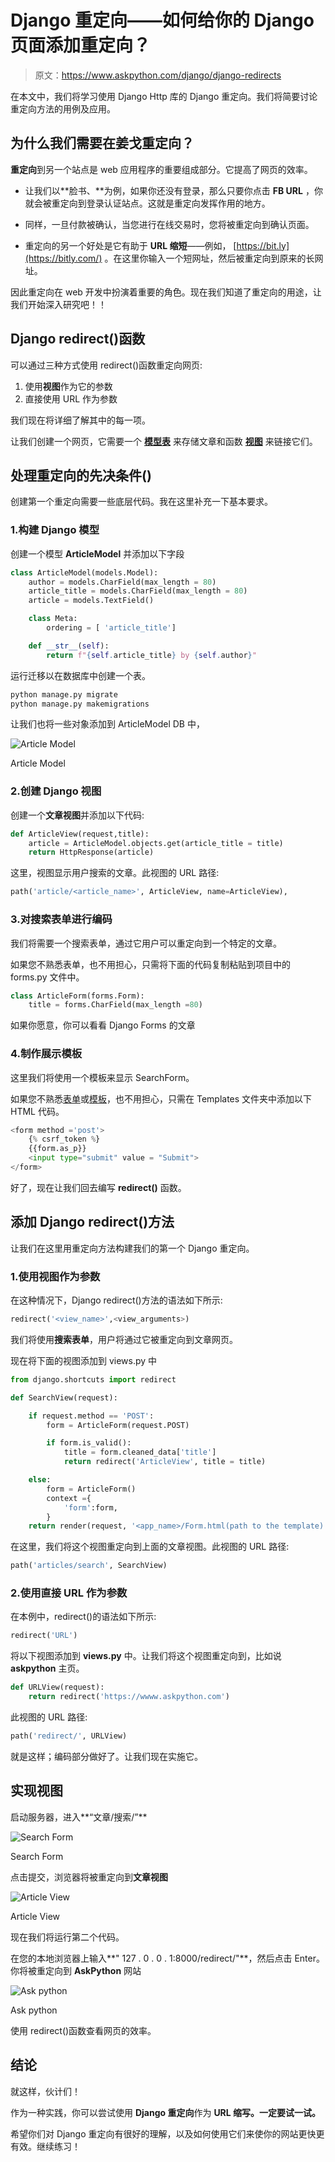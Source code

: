 # Django 重定向——如何给你的 Django 页面添加重定向？

> 原文：<https://www.askpython.com/django/django-redirects>

在本文中，我们将学习使用 Django Http 库的 Django 重定向。我们将简要讨论重定向方法的用例及应用。

## 为什么我们需要在姜戈重定向？

**重定向**到另一个站点是 web 应用程序的重要组成部分。它提高了网页的效率。

*   让我们以**脸书、**为例，如果你还没有登录，那么只要你点击 **FB URL** ，你就会被重定向到登录认证站点。这就是重定向发挥作用的地方。

*   同样，一旦付款被确认，当您进行在线交易时，您将被重定向到确认页面。

*   重定向的另一个好处是它有助于 **URL 缩短**——例如， [https://bit.ly](https://bitly.com/) 。在这里你输入一个短网址，然后被重定向到原来的长网址。

因此重定向在 web 开发中扮演着重要的角色。现在我们知道了重定向的用途，让我们开始深入研究吧！！

## **Django redirect()函数**

可以通过三种方式使用 redirect()函数重定向网页:

1.  使用**视图**作为它的参数
2.  直接使用 URL 作为参数

我们现在将详细了解其中的每一项。

让我们创建一个网页，它需要一个 [**模型表**](https://www.askpython.com/django/django-model-forms) 来存储文章和函数 [**视图**](https://www.askpython.com/django/django-views) 来链接它们。

## 处理重定向的先决条件()

创建第一个重定向需要一些底层代码。我在这里补充一下基本要求。

### 1.构建 Django 模型

创建一个模型 **ArticleModel** 并添加以下字段

```py
class ArticleModel(models.Model):
    author = models.CharField(max_length = 80)
    article_title = models.CharField(max_length = 80)
    article = models.TextField()

    class Meta:
        ordering = [ 'article_title']

    def __str__(self):
        return f"{self.article_title} by {self.author}"

```

运行迁移以在数据库中创建一个表。

```py
python manage.py migrate
python manage.py makemigrations

```

让我们也将一些对象添加到 ArticleModel DB 中，

![Article Model](img/d953bb8df9da47dc10d27390e7e779e9.png)

Article Model

### 2.创建 Django 视图

创建一个**文章视图**并添加以下代码:

```py
def ArticleView(request,title):
    article = ArticleModel.objects.get(article_title = title)
    return HttpResponse(article)

```

这里，视图显示用户搜索的文章。此视图的 URL 路径:

```py
path('article/<article_name>', ArticleView, name=ArticleView),

```

### 3.对搜索表单进行编码

我们将需要一个搜索表单，通过它用户可以重定向到一个特定的文章。

如果您不熟悉表单，也不用担心，只需将下面的代码复制粘贴到项目中的 forms.py 文件中。

```py
class ArticleForm(forms.Form):
    title = forms.CharField(max_length =80)

```

如果你愿意，你可以看看 Django Forms 的文章

### 4.制作展示模板

这里我们将使用一个模板来显示 SearchForm。

如果您不熟悉[表单](https://www.askpython.com/django/django-forms)或[模板](https://www.askpython.com/django/django-templates)，也不用担心，只需在 Templates 文件夹中添加以下 HTML 代码。

```py
<form method ='post'>
    {% csrf_token %}
    {{form.as_p}}
    <input type="submit" value = "Submit">
</form>

```

好了，现在让我们回去编写 **redirect()** 函数。

## 添加 Django redirect()方法

让我们在这里用重定向方法构建我们的第一个 Django 重定向。

### 1.使用视图作为参数

在这种情况下，Django redirect()方法的语法如下所示:

```py
redirect('<view_name>',<view_arguments>)

```

我们将使用**搜索表单**，用户将通过它被重定向到文章网页。

现在将下面的视图添加到 views.py 中

```py
from django.shortcuts import redirect

def SearchView(request):

    if request.method == 'POST':
        form = ArticleForm(request.POST)

        if form.is_valid():
            title = form.cleaned_data['title']
            return redirect('ArticleView', title = title)

    else:
        form = ArticleForm()
        context ={
            'form':form,
        }
    return render(request, '<app_name>/Form.html(path to the template)', context)

```

在这里，我们将这个视图重定向到上面的文章视图。此视图的 URL 路径:

```py
path('articles/search', SearchView)

```

### 2.使用直接 URL 作为参数

在本例中，redirect()的语法如下所示:

```py
redirect('URL')

```

将以下视图添加到 **views.py** 中。让我们将这个视图重定向到，比如说 **askpython** 主页。

```py
def URLView(request):
    return redirect('https://wwww.askpython.com')

```

此视图的 URL 路径:

```py
path('redirect/', URLView)

```

就是这样；编码部分做好了。让我们现在实施它。

## 实现视图

启动服务器，进入**“文章/搜索/”**

![Search Form](img/9d3c7a0bc3eb2b5477bae3778aaeaee5.png)

Search Form

点击提交，浏览器将被重定向到**文章视图**

![Article View](img/9c18a341c944a60ad66fdb0fd60bb4b0.png)

Article View

现在我们将运行第二个代码。

在您的本地浏览器上输入**" 127 . 0 . 0 . 1:8000/redirect/"**，然后点击 Enter。你将被重定向到 **AskPython** 网站

![Ask python ](img/4f9c17e3b2fd4b69c1c31df9584d400d.png)

Ask python

使用 redirect()函数查看网页的效率。

## **结论**

就这样，伙计们！

作为一种实践，你可以尝试使用 **Django 重定向**作为 **URL 缩写。一定要试一试。**

希望你们对 Django 重定向有很好的理解，以及如何使用它们来使你的网站更快更有效。继续练习！